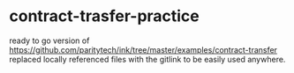 # contract-trasfer-practice

ready to go version of https://github.com/paritytech/ink/tree/master/examples/contract-transfer
replaced locally referenced files with the gitlink to be easily used anywhere.
